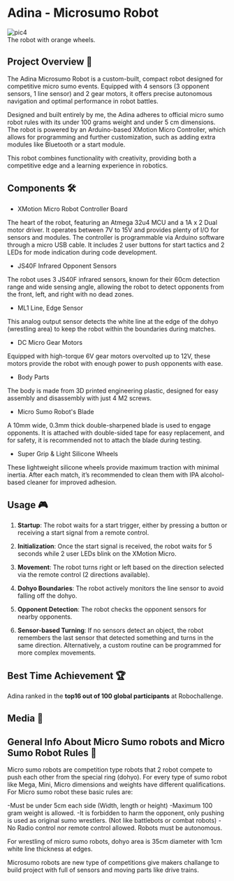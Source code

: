 # Adina - Microsumo Robot

![pic4](./media/pic4.gif)  
The robot with orange wheels.

## Project Overview 🤖

The Adina Microsumo Robot is a custom-built, compact robot designed for competitive micro sumo events. Equipped with 4 sensors (3 opponent sensors, 1 line sensor) and 2 gear motors, it offers precise autonomous navigation and optimal performance in robot battles.

Designed and built entirely by me, the Adina adheres to official micro sumo robot rules with its under 100 grams weight and under 5 cm dimensions. The robot is powered by an Arduino-based XMotion Micro Controller, which allows for programming and further customization, such as adding extra modules like Bluetooth or a start module.

This robot combines functionality with creativity, providing both a competitive edge and a learning experience in robotics.


## Components 🛠️

- XMotion Micro Robot Controller Board

The heart of the robot, featuring an Atmega 32u4 MCU and a 1A x 2 Dual motor driver. It operates between 7V to 15V and provides plenty of I/O for sensors and modules. The controller is programmable via Arduino software through a micro USB cable. It includes 2 user buttons for start tactics and 2 LEDs for mode indication during code development.

- JS40F Infrared Opponent Sensors

The robot uses 3 JS40F infrared sensors, known for their 60cm detection range and wide sensing angle, allowing the robot to detect opponents from the front, left, and right with no dead zones.

- ML1 Line, Edge Sensor

This analog output sensor detects the white line at the edge of the dohyo (wrestling area) to keep the robot within the boundaries during matches.

- DC Micro Gear Motors

Equipped with high-torque 6V gear motors overvolted up to 12V, these motors provide the robot with enough power to push opponents with ease.

- Body Parts

The body is made from 3D printed engineering plastic, designed for easy assembly and disassembly with just 4 M2 screws.

- Micro Sumo Robot's Blade

A 10mm wide, 0.3mm thick double-sharpened blade is used to engage opponents. It is attached with double-sided tape for easy replacement, and for safety, it is recommended not to attach the blade during testing.

- Super Grip & Light Silicone Wheels

These lightweight silicone wheels provide maximum traction with minimal inertia. After each match, it’s recommended to clean them with IPA alcohol-based cleaner for improved adhesion.


## Usage 🎮

1. **Startup**: The robot waits for a start trigger, either by pressing a button or receiving a start signal from a remote control.

2. **Initialization**: Once the start signal is received, the robot waits for 5 seconds while 2 user LEDs blink on the XMotion Micro.

3. **Movement**: The robot turns right or left based on the direction selected via the remote control (2 directions available).

4. **Dohyo Boundaries**: The robot actively monitors the line sensor to avoid falling off the dohyo.

5. **Opponent Detection**: The robot checks the opponent sensors for nearby opponents.

6. **Sensor-based Turning**: If no sensors detect an object, the robot remembers the last sensor that detected something and turns in the same direction. Alternatively, a custom routine can be programmed for more complex movements.

## Best Time Achievement 🏆

Adina ranked in the **top16 out of 100 global participants** at Robochallenge.
 
## Media 📸

## General Info About Micro Sumo robots and Micro Sumo Robot Rules 📖
Micro sumo robots are competition type robots that 2 robot compete to push each other from the special ring (dohyo). For every type of sumo robot like Mega, Mini, Micro dimensions and weights have different qualifications. For Micro sumo robot these basic rules are:

-Must be under 5cm each side (Width, length or height)
-Maximum 100 gram weight is allowed.
-It is forbidden to harm the opponent, only pushing is used as original sumo wrestlers. (Not like battlebots or combat robots)
-No Radio control nor remote control allowed. Robots must be autonomous.

For wrestling of micro sumo robots, dohyo area is 35cm diameter with 1cm white line thickness at edges.

Microsumo robots are new type of competitions give makers challange to build project with full of sensors and moving parts like drive trains. 
